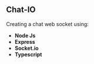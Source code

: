 ## Chat-IO

Creating a chat web socket using:

- **Node Js**
- **Express**
- **Socket.io**
- **Typescript**
